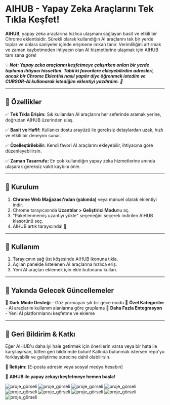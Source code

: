 # AIHUB - Yapay Zeka Araçlarını Tek Tıkla Keşfet!

**AIHUB**, yapay zeka araçlarına hızlıca ulaşmanı sağlayan basit ve etkili bir Chrome eklentisidir. Sürekli olarak kullandığın AI araçlarını tek bir yerde toplar ve onlara saniyeler içinde erişmene imkan tanır. Verimliliğini artırmak ve zaman kaybetmeden ihtiyacın olan AI hizmetlerine ulaşmak için AIHUB tam sana göre!

💡 ***Not: Yapay zeka araçlarını keşfetmeye çalışırken onları bir yerde toplama ihtiyacı hissettim. Tabii ki favorilere ekleyebilirdim adresleri, ancak bir Chrome Eklentisi nasıl yapılır diye öğrenmek istedim ve CURSOR-AI kullanarak istediğim eklentiyi yazdırdım. 🚀***

---

## 🚀 Özellikler

✅ **Tek Tıkla Erişim:** Sık kullanılan AI araçlarını her seferinde aramak yerine, doğrudan AIHUB üzerinden ulaş.

✅ **Basit ve Hafif:** Kullanıcı dostu arayüzü ile gereksiz detaylardan uzak, hızlı ve etkili bir deneyim sunar.

✅ **Özelleştirilebilir:** Kendi favori AI araçlarını ekleyebilir, ihtiyacına göre düzenleyebilirsin.

✅ **Zaman Tasarrufu:** En çok kullandığın yapay zeka hizmetlerine anında ulaşarak gereksiz vakit kaybını önle.

---

## 📌 Kurulum

1. **Chrome Web Mağazası'ndan (yakında)** veya manuel olarak eklentiyi indir.
2. Chrome tarayıcısında **Uzantılar > Geliştirici Modu**nu aç.
3. "Paketlenmemiş uzantıyı yükle" seçeneğini seçerek indirilen AIHUB klasörünü seç.
4. AIHUB artık tarayıcında! 🚀

---

## 🔧 Kullanım

1. Tarayıcının sağ üst köşesinde AIHUB ikonuna tıkla.
2. Açılan panelde listelenen AI araçlarına hızlıca eriş.
3. Yeni AI araçları eklemek için ekle butonunu kullan.

---

## 📌 Yakında Gelecek Güncellemeler

🔹 **Dark Mode Desteği** - Göz yormayan şık bir gece modu
🔹 **Özel Kategoriler** - AI araçlarını kullanım alanlarına göre gruplama
🔹 **Daha Fazla Entegrasyon** - Yeni AI platformlarını keşfetme ve ekleme

---

## 📩 Geri Bildirim & Katkı

Eğer AIHUB'u daha iyi hale getirmek için önerilerin varsa veya bir hata ile karşılaşırsan, lütfen geri bildirimde bulun! Katkıda bulunmak istersen repo'yu forklayabilir ve geliştirme sürecine dahil olabilirsin.

📧 **İletişim:** [E-posta adresin veya sosyal medya hesabın]

🚀 **AIHUB ile yapay zekayı keşfetmeye hemen başla!**

![proje_görseli](https://github.com/chttrgt/aihub/blob/main/assets/screens/Screenshot_5.png)
![proje_görseli](https://github.com/chttrgt/aihub/blob/main/assets/screens/Screenshot_6.png)
![proje_görseli](https://github.com/chttrgt/aihub/blob/main/assets/screens/Screenshot_7.png)
![proje_görseli](https://github.com/chttrgt/aihub/blob/main/assets/screens/Screenshot_8.png)
![proje_görseli](https://github.com/chttrgt/aihub/blob/main/assets/screens/Screenshot_9.png)
![proje_görseli](https://github.com/chttrgt/aihub/blob/main/assets/screens/Screenshot_10.png)
![proje_görseli](https://github.com/chttrgt/aihub/blob/main/assets/screens/Screenshot_11.png)
![proje_görseli](https://github.com/chttrgt/aihub/blob/main/assets/screens/Screenshot_12.png)
![proje_görseli](https://github.com/chttrgt/aihub/blob/main/assets/screens/Screenshot_13.png)

